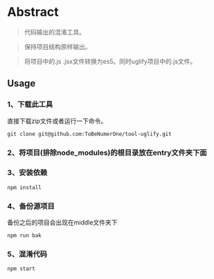 # Abstract
> 代码输出的混淆工具。

> 保持项目结构原样输出。
 
> 将项目中的.js .jsx文件转换为es5。同时uglify项目中的.js文件。

## Usage
### 1、下载此工具

直接下载zip文件或者运行一下命令。

```
git clone git@github.com:ToBeNumerOne/tool-uglify.git
```

### 2、将项目(排除node_modules)的根目录放在entry文件夹下面

### 3、安装依赖

```
npm install
```

### 4、备份源项目

备份之后的项目会出现在middle文件夹下

```
npm run bak
```

### 5、混淆代码

```
npm start
```



